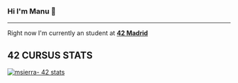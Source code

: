 ### Hi I'm Manu 👋
------------------------------------------------------------

Right now I'm currently an student at **[4️2 Madrid](https://www.42madrid.com/en/)**

## 42 CURSUS STATS
[![msierra- 42 stats](https://badge42.herokuapp.com/api/stats/msierra-?privacyEmail=false)](https://profile.intra.42.fr/users/msierra-/)
